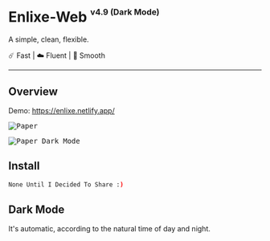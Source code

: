 # Enlixe-Web <sup><sup><sub>v4.9 (Dark Mode)</sub></sup></sup>

A simple, clean, flexible.

☄️ Fast | ☁️ Fluent | 🌙 Smooth

---

## Overview

Demo: https://enlixe.netlify.app/

<p>
<kbd>
  <img src="https://raw.githubusercontent.com/nanxiaobei/hugo-paper/master/images/screenshot.png" alt="Paper">
</kbd>
</p>

<p>
<kbd>
  <img src="https://raw.githubusercontent.com/nanxiaobei/hugo-paper/master/images/screenshot_dark.png" alt="Paper Dark Mode">
</kbd>
</p>

## Install

```bash
None Until I Decided To Share :)
```

## Dark Mode

It's automatic, according to the natural time of day and night.
